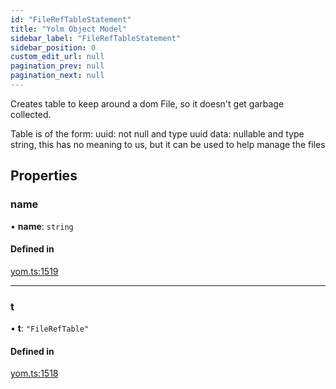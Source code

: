 ```yaml
---
id: "FileRefTableStatement"
title: "Yolm Object Model"
sidebar_label: "FileRefTableStatement"
sidebar_position: 0
custom_edit_url: null
pagination_prev: null
pagination_next: null
---
```


Creates table to keep around a dom File, so it doesn't get garbage collected.

Table is of the form:
 uuid: not null and type uuid
 data: nullable and type string, this has no meaning to us, but it can be used to help manage the files

## Properties

### name

• **name**: `string`

#### Defined in

[yom.ts:1519](https://github.com/yolmio/boost/blob/964b449/src/yom.ts#L1519)

___

### t

• **t**: ``"FileRefTable"``

#### Defined in

[yom.ts:1518](https://github.com/yolmio/boost/blob/964b449/src/yom.ts#L1518)
